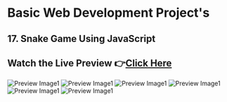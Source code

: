 # Basic Web Development Project's


## 17. Snake Game Using JavaScript


## Watch the Live Preview 👉[Click Here]()
![Preview Image1]()
![Preview Image1]()
![Preview Image1]()
![Preview Image1]()
![Preview Image1]()
![Preview Image1]()